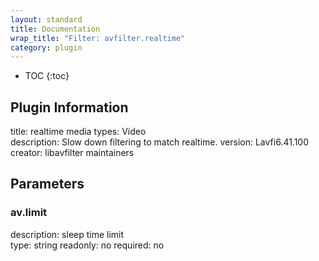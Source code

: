 ```yaml
---
layout: standard
title: Documentation
wrap_title: "Filter: avfilter.realtime"
category: plugin
---
```

* TOC
{:toc}

## Plugin Information

title: realtime
media types:
Video  
description: Slow down filtering to match realtime.
version: Lavfi6.41.100
creator: libavfilter maintainers

## Parameters

### av.limit

description:
sleep time limit  
type: string
readonly: no
required: no

